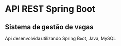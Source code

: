 # API REST Spring Boot
## Sistema de gestão de vagas

Api desenvolvida utilizando Spring Boot, Java, MySQL 